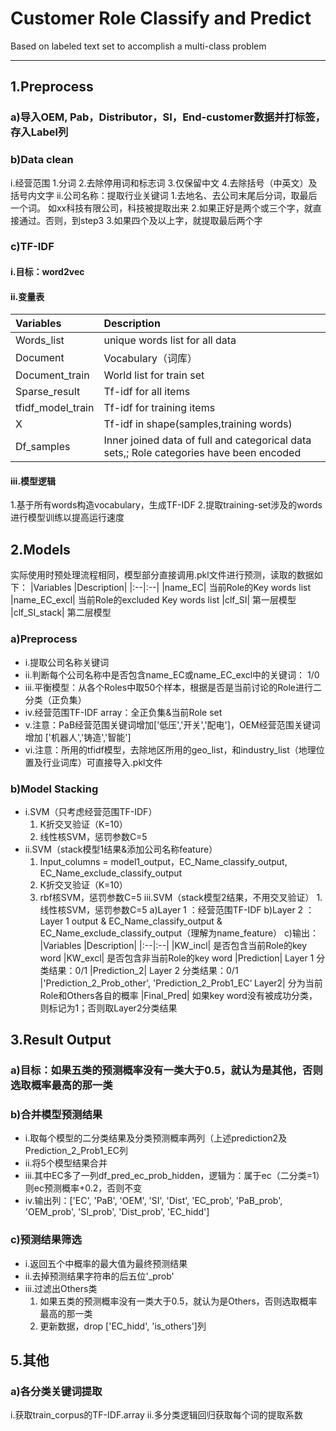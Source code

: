 # Customer Role Classify and Predict
Based on labeled text set to accomplish a multi-class problem

****
## 1.Preprocess
### a)导入OEM, Pab，Distributor，SI，End-customer数据并打标签，存入Label列
### b)Data clean
i.经营范围
1.分词
2.去除停用词和标志词
3.仅保留中文
4.去除括号（中英文）及括号内文字
ii.公司名称：提取行业关键词
1.去地名、去公司末尾后分词，取最后一个词。 如xx科技有限公司，科技被提取出来
2.如果正好是两个或三个字，就直接通过。否则，到step3
3.如果四个及以上字，就提取最后两个字

### c)TF-IDF
#### i.目标：word2vec
#### ii.变量表
|Variables	|Description|
|:--|:--|
|Words_list|	unique words list for all data
|Document|	Vocabulary（词库）
|Document_train|	World list for train set 
|Sparse_result|	Tf-idf for all items
|tfidf_model_train|	Tf-idf for training items
|X|	Tf-idf in shape(samples,training words)
|Df_samples|	Inner joined data of full and categorical data sets,; Role categories have been encoded

#### iii.模型逻辑
1.基于所有words构造vocabulary，生成TF-IDF
2.提取training-set涉及的words进行模型训练以提高运行速度
## 2.Models
实际使用时预处理流程相同，模型部分直接调用.pkl文件进行预测，读取的数据如下：
|Variables	|Description|
|:--|:--|
|name_EC| 	当前Role的Key words list
|name_EC_excl|	当前Role的excluded Key words list
|clf_SI|	第一层模型
|clf_SI_stack|	第二层模型

### a)Preprocess
- i.提取公司名称关键词
- ii.判断每个公司名称中是否包含name_EC或name_EC_excl中的关键词： 1/0
- iii.平衡模型：从各个Roles中取50个样本，根据是否是当前讨论的Role进行二分类（正负集）
- iv.经营范围TF-IDF array：全正负集&当前Role set
- v.注意：PaB经营范围关键词增加['低压','开关','配电']，OEM经营范围关键词增加 ['机器人','铸造','智能']
- vi.注意：所用的tfidf模型，去除地区所用的geo_list，和industry_list（地理位置及行业词库）可直接导入.pkl文件
### b)Model Stacking
- i.SVM（只考虑经营范围TF-IDF）
  1. K折交叉验证（K=10）
  2. 线性核SVM，惩罚参数C=5
- ii.SVM（stack模型1结果&添加公司名称feature）
  1. Input_columns = model1_output，EC_Name_classify_output, EC_Name_exclude_classify_output
  2. K折交叉验证（K=10）
  3. rbf核SVM，惩罚参数C=5
iii.SVM（stack模型2结果，不用交叉验证）
1.线性核SVM，惩罚参数C=5
a)Layer 1 ：经营范围TF-IDF
b)Layer 2 ：Layer 1 output & EC_Name_classify_output & EC_Name_exclude_classify_output（理解为name_feature）
c)输出：
|Variables	|Description|
|:--|:--|
|KW_incl|	是否包含当前Role的key word
|KW_excl|	是否包含非当前Role的key word
|Prediction|	Layer 1 分类结果：0/1
|Prediction_2|	Layer 2 分类结果：0/1
|'Prediction_2_Prob_other', 'Prediction_2_Prob1_EC‘	Layer2| 分为当前Role和Others各自的概率
|Final_Pred|	如果key word没有被成功分类，则标记为1；否则取Layer2分类结果


## 3.Result Output
### a)目标：如果五类的预测概率没有一类大于0.5，就认为是其他，否则选取概率最高的那一类
### b)合并模型预测结果
- i.取每个模型的二分类结果及分类预测概率两列（上述prediction2及Prediction_2_Prob1_EC列
- ii.将5个模型结果合并
- iii.其中EC多了一列df_pred_ec_prob_hidden，逻辑为：属于ec（二分类=1）则ec预测概率+0.2，否则不变
- iv.输出列：['EC', 'PaB', 'OEM', 'SI', 'Dist', 'EC_prob', 'PaB_prob', 'OEM_prob', 'SI_prob', 'Dist_prob', 'EC_hidd']
### c)预测结果筛选
- i.返回五个中概率的最大值为最终预测结果
- ii.去掉预测结果字符串的后五位'_prob'
- iii.过滤出Others类
  1. 如果五类的预测概率没有一类大于0.5，就认为是Others，否则选取概率最高的那一类
  2. 更新数据，drop ['EC_hidd', 'is_others']列
## 5.其他
### a)各分类关键词提取
i.获取train_corpus的TF-IDF.array
ii.多分类逻辑回归获取每个词的提取系数
